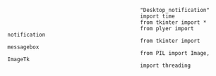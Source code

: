                                              "Desktop_notification"
                                              import time
                                              from tkinter import *
                                              from plyer import notification
                                              from tkinter import messagebox
                                              from PIL import Image, ImageTk
                                              import threading
